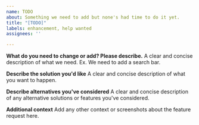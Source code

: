 ```yaml
---
name: TODO
about: Something we need to add but none's had time to do it yet.
title: "[TODO]"
labels: enhancement, help wanted
assignees: ''

---
```


**What do you need to change or add? Please describe.**
A clear and concise description of what we need. Ex. We need to add a search bar.

**Describe the solution you'd like**
A clear and concise description of what you want to happen.

**Describe alternatives you've considered**
A clear and concise description of any alternative solutions or features you've considered.

**Additional context**
Add any other context or screenshots about the feature request here.
